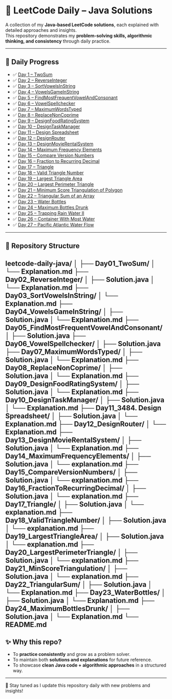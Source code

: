 # 🚀 LeetCode Daily – Java Solutions

A collection of my **Java-based LeetCode solutions**, each explained with detailed approaches and insights.  
This repository demonstrates my **problem-solving skills, algorithmic thinking, and consistency** through daily practice.  

---

## 📅 Daily Progress

- ✅ [Day 1 – TwoSum](Day01_TwoSum/Explanation.md)
- ✅ [Day 2 – ReverseInteger](Day02_ReverseInteger/Explanation.md)
- ✅ [Day 3 – SortVowelsInString](Day03_SortVowelsInString/Explanation.md)
- ✅ [Day 4 – VowelsGameInString](Day04_VowelsGameInString/Explanation.md)
- ✅ [Day 5 – FindMostFrequentVowelAndConsonant](Day05_FindMostFrequentVowelAndConsonant/)
- ✅ [Day 6 – VowelSpellchecker](Day06_VowelSpellchecker/)
- ✅ [Day 7 – MaximumWordsTyped](Day07_MaximumWordsTyped/Explanation.md)
- ✅ [Day 8 – ReplaceNonCoprime](Day08_ReplaceNonCoprime/Explanation.md)
- ✅ [Day 9 – DesignFoodRatingSystem](Day09_DesignFoodRatingSystem/Explanation.md)
- ✅ [Day 10 – DesignTaskManager](Day10_DesignTaskManager/Explanation.md)
- ✅ [Day 11 – Design Spreadsheet](Day11_Design_Spreadsheet/Explanation.md)
- ✅ [Day 12 – DesignRouter](Day12_DesignRouter/Explanation.md)
- ✅ [Day 13 – DesignMovieRentalSystem](Day13_DesignMovieRentalSystem/Explanation.md)
- ✅ [Day 14 – Maximum Frequency Elements](Day14_MaximumFrequencyElements/explanation.md)
- ✅ [Day 15 – Compare Version Numbers](Day15_CompareVersionNumbers/explanation.md)
- ✅ [Day 16 – Fraction to Recurring Decimal](Day16_FractionToRecurringDecimal/explanation.md)
- ✅ [Day 17 – Triangle](Day17_Triangle/explanation.md)
- ✅ [Day 18 – Valid Triangle Number](Day18_ValidTriangleNumber/explanation.md)
- ✅ [Day 19 – Largest Triangle Area](Day19_LargestTriangleArea/explanation.md)
- ✅ [Day 20 – Largest Perimeter Triangle](Day20_LargestPerimeterTriangle/explanation.md)
- ✅ [Day 21 – Minimum Score Triangulation of Polygon](Day21_MinScoreTriangulation/explanation.md)  
- ✅ [Day 22 – Triangular Sum of an Array](Day22_TriangularSum/Explanation.md)
- ✅ [Day 23 – Water Bottles](Day23_WaterBottles/Explanation.md)
- ✅ [Day 24 – Maximum Bottles Drunk](Day24_MaximumBottlesDrunk/Explanation.md)
- ✅ [Day 25 – Trapping Rain Water II](Day25_TrapRainWaterII/Explanation.md)
- ✅ [Day 26 – Container With Most Water](Day26_ContainerWithMostWater/explanation.md)
- ✅ [Day 27 – Pacific Atlantic Water Flow](Day27_PacificAtlanticWaterFlow/Explanation.md)






---

## 📌 Repository Structure

leetcode-daily-java/
│
├── Day01_TwoSum/
│   └── Explanation.md
├── Day02_ReverseInteger/
│   ├── Solution.java
│   └── Explanation.md
├── Day03_SortVowelsInString/
│   └── Explanation.md
├── Day04_VowelsGameInString/
│   ├── Solution.java
│   └── Explanation.md
├── Day05_FindMostFrequentVowelAndConsonant/
│   ├── Solution.java
├── Day06_VowelSpellchecker/
│   ├── Solution.java
├── Day07_MaximumWordsTyped/
│   ├── Solution.java
│   └── Explanation.md
├── Day08_ReplaceNonCoprime/
│   ├── Solution.java
│   └── Explanation.md
├── Day09_DesignFoodRatingSystem/
│   ├── Solution.java
│   └── Explanation.md
├── Day10_DesignTaskManager/
│   ├── Solution.java
│   └── Explanation.md
├── Day11_3484. Design Spreadsheet/
│   ├── Solution.java
│   └── Explanation.md
├── Day12_DesignRouter/
│   └── Explanation.md
├── Day13_DesignMovieRentalSystem/
│   ├── Solution.java
│   └── Explanation.md
├── Day14_MaximumFrequencyElements/
│   ├── Solution.java
│   └── explanation.md
├── Day15_CompareVersionNumbers/
│   ├── Solution.java
│   └── explanation.md
├── Day16_FractionToRecurringDecimal/
│   ├── Solution.java
│   └── explanation.md
├── Day17_Triangle/
│   ├── Solution.java
│   └── explanation.md
├── Day18_ValidTriangleNumber/
│   ├── Solution.java
│   └── explanation.md
├── Day19_LargestTriangleArea/
│   ├── Solution.java
│   └── explanation.md
├── Day20_LargestPerimeterTriangle/
│   ├── Solution.java
│   └── explanation.md
├── Day21_MinScoreTriangulation/
│   ├── Solution.java
│   └── explanation.md
├── Day22_TriangularSum/
│   ├── Solution.java
│   └── Explanation.md
├── Day23_WaterBottles/
│   ├── Solution.java
│   └── Explanation.md
├── Day24_MaximumBottlesDrunk/
│   ├── Solution.java
│   └── Explanation.md
└── README.md
---

## ✨ Why this repo?

- To **practice consistently** and grow as a problem solver.  
- To maintain both **solutions and explanations** for future reference.  
- To showcase **clean Java code + algorithmic approaches** in a structured way.  

---

🔔 Stay tuned as I update this repository daily with new problems and insights!
